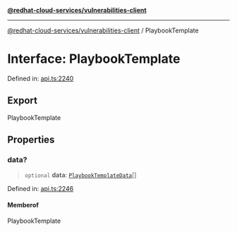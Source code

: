 [**@redhat-cloud-services/vulnerabilities-client**](../README.md)

***

[@redhat-cloud-services/vulnerabilities-client](../globals.md) / PlaybookTemplate

# Interface: PlaybookTemplate

Defined in: [api.ts:2240](https://github.com/charlesmulder/javascript-clients/blob/main/packages/vulnerabilities/git-api/api.ts#L2240)

## Export

PlaybookTemplate

## Properties

### data?

> `optional` **data**: [`PlaybookTemplateData`](PlaybookTemplateData.md)[]

Defined in: [api.ts:2246](https://github.com/charlesmulder/javascript-clients/blob/main/packages/vulnerabilities/git-api/api.ts#L2246)

#### Memberof

PlaybookTemplate

